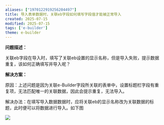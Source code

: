 ```yaml
---
aliases: ["1970122919256204497"]
title: 导入表单数据时，关联eb字段如何填写字段值才能被正常导入
created: 2025-07-15
modified: 2025-07-15
tags: ['e-builder']
theme: e-builder
---
```


**问题描述：**

关联eb字段在导入时，填写了关联eb设置的显示名称，但是导入失败，提示数据重复，该如何正确填写并导入呢？

**解决方案：**

原因：上述问题是因为关联e-Builder字段所关联的表单中，设置标题栏字段有重复项，无法匹配唯一的关联数据，因此会提示重复，无法导入。

解决办法：在填写导入数据数据时，应将关联eb的显示名称改为关联数据的标题，此时便可以将数据进行导入。如下图

![](https://myhelpdoc.oss-cn-heyuan.aliyuncs.com/mdimages/b66192fe37c3f277e02dc8c197523716.jpg)